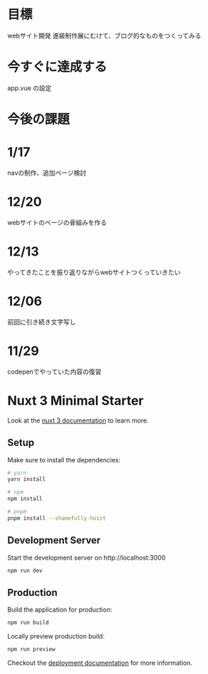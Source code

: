 # 目標
webサイト開発
進級制作展にむけて、ブログ的なものをつくってみる

# 今すぐに達成する
app.vue の設定

# 今後の課題

# 1/17
navの制作、追加ページ検討

# 12/20
webサイトのページの骨組みを作る

# 12/13
やってきたことを振り返りながらwebサイトつくっていきたい

# 12/06
前回に引き続き文字写し
# 11/29
codepenでやっていた内容の復習

# Nuxt 3 Minimal Starter

Look at the [nuxt 3 documentation](https://v3.nuxtjs.org) to learn more.

## Setup

Make sure to install the dependencies:

```bash
# yarn
yarn install

# npm
npm install

# pnpm
pnpm install --shamefully-hoist
```

## Development Server

Start the development server on http://localhost:3000

```bash
npm run dev
```

## Production

Build the application for production:

```bash
npm run build
```

Locally preview production build:

```bash
npm run preview
```

Checkout the [deployment documentation](https://v3.nuxtjs.org/guide/deploy/presets) for more information.
